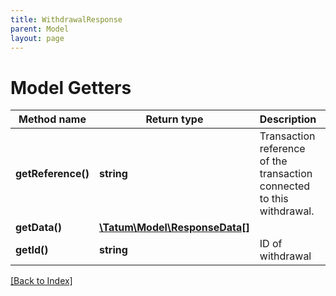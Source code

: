 ```yaml
---
title: WithdrawalResponse
parent: Model
layout: page
---
```


# Model Getters

Method name | Return type | Description | Notes
------------ | ------------- | ------------- | -------------
**getReference()** | **string** | Transaction reference of the transaction connected to this withdrawal. | [optional]
**getData()** | [**\Tatum\Model\ResponseData[]**](ResponseData.md) |  | [optional]
**getId()** | **string** | ID of withdrawal | [optional]

[[Back to Index]](../index.md)
